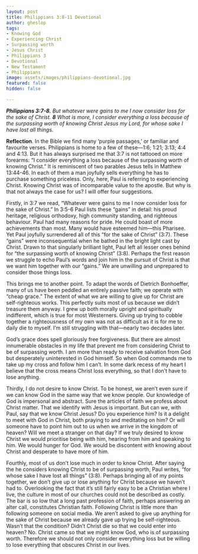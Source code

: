 ```yaml
---
layout: post
title: Philippians 3:8-11 Devotional
author: gheslop
tags:
- Knowing God
- Experiencing Christ
- Surpassing worth
- Jesus Christ
- Philippians 3
- Devotional
- New Testament
- Philippians
image: assets/images/philippians-devotional.jpg
featured: false
hidden: false

---
```

**_Philippians 3:7-8._** _But whatever were gains to me I now consider loss for the sake of Christ. **8** What is more, I consider everything a loss because of the surpassing worth of knowing Christ Jesus my Lord, for whose sake I have lost all things._

**Reflection**. In the Bible we find many ‘purple passages,’ or familiar and favourite verses. Philippians is home to a few of these—1:6; 1:21; 3:13; 4:4 and 4:13. But it has always surprised me that 3:7 is not tattooed on more forearms: “I consider everything a loss because of the surpassing worth of knowing Christ.” It is reminiscent of two parables Jesus tells in Matthew 13:44-46. In each of them a man joyfully sells everything he has to purchase something priceless. Only, here, Paul is referring to experiencing Christ. Knowing Christ was of incomparable value to the apostle. But why is that not always the case for us? I will offer four suggestions.

Firstly, in 3:7 we read, “Whatever were gains to me I now consider loss for the sake of Christ.” In 3:5-6 Paul lists these “gains” in detail: his proud heritage, religious orthodoxy, high community standing, and righteous behaviour. Paul had many reasons for pride. He could boast of more achievements than most. Many would have esteemed him—this Pharisee. Yet Paul joyfully surrendered all of this “for the sake of Christ” (3:7). These “gains” were inconsequential when he bathed in the bright light cast by Christ. Drawn to that singularly brilliant light, Paul left all lesser ones behind for “the surpassing worth of knowing Christ” (3:8). Perhaps the first reason we struggle to echo Paul’s words and join him in the pursuit of Christ is that we want him together with our “gains.” We are unwilling and unprepared to consider those things loss.

This brings me to another point. To adapt the words of Dietrich Bonhoeffer, many of us have been peddled an entirely passive faith; we operate with “cheap grace.” The extent of what we are willing to give up for Christ are self-righteous works. This perfectly suits most of us because we didn’t treasure them anyway. I grew up both morally upright and spiritually indifferent, which is true for most Westerners. Giving up trying to cobble together a righteousness of my own was not as difficult as it is for me to daily die to myself. I’m still struggling with that—nearly two decades later.

God’s grace does spell gloriously free forgiveness. But there are almost innumerable obstacles in my life that prevent me from considering Christ to be of surpassing worth. I am more than ready to receive salvation from God but desperately uninterested in God himself. So when God commands me to take up my cross and follow him I can’t. In some dark recess of my heart I believe that the cross means Christ loss everything, so that I don’t have to lose anything.

Thirdly, I do not desire to know Christ. To be honest, we aren’t even sure if we can know God in the same way that we know people. Our knowledge of God is impersonal and abstract. Sure the articles of faith we profess about Christ matter. That we identify with Jesus is important. But can we, with Paul, say that we know Christ Jesus? Do you experience him? Is it a delight to meet with God in Christ, both praying to and meditating on him? Or will someone have to point him out to us when we arrive in the kingdom of heaven? Will we meet a stranger on that day? If we truly desired to know Christ we would prioritise being with him, hearing from him and speaking to him. We would hunger for God. We would be discontent with knowing about Christ and desperate to have more of him.

Fourthly, most of us don’t lose much in order to know Christ. After saying the he considers knowing Christ to be of surpassing worth, Paul writes, “for whose sake I have lost all things” (3:8). Perhaps bringing all of my points together, we don’t give up or lose anything for Christ because we haven’t had to. Overlooking the fact that it’s still fairly easy to be a Christian where I live, the culture in most of our churches could not be described as costly. The bar is so low that a long past profession of faith, perhaps answering an alter call, constitutes Christian faith. Following Christ is little more than following someone on social media. We aren’t asked to give up anything for the sake of Christ because we already gave up trying be self-righteous. Wasn’t that the condition? Didn’t Christ die so that we could enter into heaven? No. Christ came so that we might know God, who is of surpassing worth. Therefore we should not only consider everything loss but be willing to lose everything that obscures Christ in our lives.
